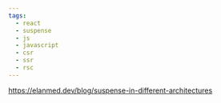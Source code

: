 ```yaml
---
tags:
  - react
  - suspense
  - js
  - javascript
  - csr
  - ssr
  - rsc
---
```


https://elanmed.dev/blog/suspense-in-different-architectures

